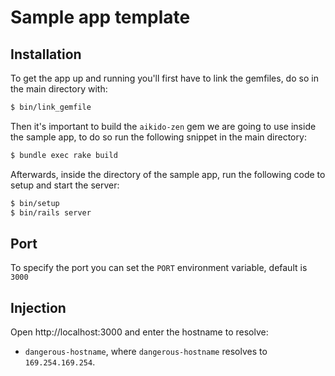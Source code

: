 # Sample app template

## Installation

To get the app up and running you'll first have to link the gemfiles, do so in the main directory with:

```sh
$ bin/link_gemfile
```

Then it's important to build the `aikido-zen` gem we are going to use inside the sample app, to do so run the following snippet in the main directory:

```sh
$ bundle exec rake build
```

Afterwards, inside the directory of the sample app, run the following code to setup and start the server:

```sh
$ bin/setup
$ bin/rails server
```

## Port

To specify the port you can set the `PORT` environment variable, default is `3000`

## Injection

Open http://localhost:3000 and enter the hostname to resolve:

- `dangerous-hostname`, where `dangerous-hostname` resolves to `169.254.169.254`.

